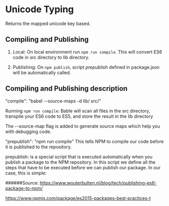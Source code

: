 # Unicode Typing
Returns the mapped unicode key based.

## Compiling and Publishing

1. Local: On local environment run `npm run compile`. This will convert ES6 code in src directory to lib directory.

2. Publishing: On `npm publish`, script *prepublish* defined in package.json will be automatically called.

## Compiling and Publishing description

"compile": "babel --source-maps -d lib/ src/"

Running `npm run compile`: Bable will scan all files in the src directory, transpile your ES6 code to ES5, and store the result in the lib directory

The --source-map flag is added to generate source maps which help you with debugging code.

"prepublish": "npm run compile"
This tells NPM to compile our code before it is published to the repository.

prepublish: is a special script that is executed automatically when you publish a package to the NPM repository. In this script we define all the steps that have to be executed before we can publish our package. In our case, this is simple:


######Source:
https://www.wouterbulten.nl/blog/tech/publishing-es6-package-to-npm/

https://www.npmjs.com/package/es2015-packages-best-practices-t

